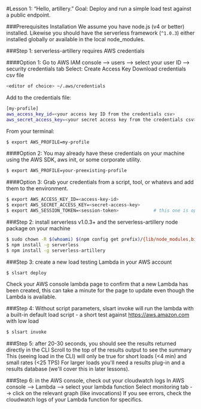 #Lesson 1: “Hello, artillery.”
Goal: Deploy and run a simple load test against a public endpoint.

###Prerequisites
Installation
We assume you have node.js (v4 or better) installed. Likewise you should have the serverless framework (`^1.0.3`) either installed globally or available in the local node_modules.

###Step 1: serverless-artillery requires AWS credentials

####Option 1:
Go to AWS IAM console --> users --> select your user ID --> security credentials tab
Select: Create Access Key
Download credentials csv file

```sh
<editor of choice> ~/.aws/credentials
```

Add to the credentials file:
```sh
[my-profile]
aws_access_key_id=<your access key ID from the credentials csv>
aws_secret_access_key=<your secret access key from the credentials csv>
```

From your terminal:
```sh
$ export AWS_PROFILE=my-profile
```

####Option 2:
You may already have these credentials on your machine using the AWS SDK, aws init, or some corporate utility.

```sh
$ export AWS_PROFILE=your-preexisting-profile
```

####Option 3:
Grab your credentials from a script, tool, or whatevs and add them to the environment.

```sh
$ export AWS_ACCESS_KEY_ID=<access-key-id>
$ export AWS_SECRET_ACCESS_KEY=<secret-access-key>
$ export AWS_SESSION_TOKEN=<session-token>             # this one is optional
```

###Step 2: install serverless v1.0.3+ and the serverless-artillery node package on your machine
```sh
$ sudo chown -R $(whoami) $(npm config get prefix)/{lib/node_modules,bin,share} # this is for those of you who have corrupted your file system
$ npm install -g serverless
$ npm install -g serverless-artillery
```

###Step 3: create a new load testing Lambda in your AWS account 
```sh
$ slsart deploy
```
Check your AWS console lambda page to confirm that a new Lambda has been created, this can take a minute for the page to update even though the Lambda is available.

###Step 4: Without script parameters, slsart invoke will run the lambda with a built-in default load script - a short test against https://aws.amazon.com with low load
```sh
$ slsart invoke
```

###Step 5: after 20-30 seconds, you should see the results returned directly in the CLI
Scroll to the top of the results output to see the summary
This (seeing load in the CLI) will only be true for short loads (<4 min) and small rates (<25 TPS)
For larger loads you'll need a results plug-in and a results database (we'll cover this in later lessons).

###Step 6: in the AWS console, check out your cloudwatch logs
In AWS console --> Lambda --> select your lambda function
Select monitoring tab --> click on the relevant graph (like invocations)
If you see errors, check the cloudwatch logs of your Lambda function for specifics.
